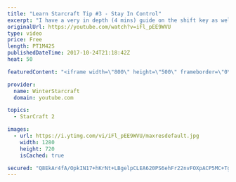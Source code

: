 ```yaml
---
title: "Learn Starcraft Tip #3 - Stay In Control"
excerpt: "I have a very in depth (4 mins) guide on the shift key as well here https://www.youtube.com/watch?v=7x9pHr544oY"
originalUrl: https://youtube.com/watch?v=iFl_pEE9WVU
type: video
price: Free
length: PT1M42S
publishedDateTime: 2017-10-24T21:18:42Z
heat: 50

featuredContent: "<iframe width=\"800\" height=\"500\" frameborder=\"0\" src=\"https://www.youtube.com/embed/iFl_pEE9WVU\" allow=\"accelerometer; autoplay; encrypted-media; gyroscope; picture-in-picture\" allowfullscreen></iframe>"

provider:
  name: WinterStarcraft
  domain: youtube.com

topics:
  - StarCraft 2

images:
  - url: https://i.ytimg.com/vi/iFl_pEE9WVU/maxresdefault.jpg
    width: 1280
    height: 720
    isCached: true

secured: "Q8EkAr4fA/OpkIN17+hKrNt+LBgelpCLEA620PS6ehFr22nvFOXpACP5MC+Tg4puWdWQNH6lLmmJoDWR+UjriGyOj02rAvdo4NfUwBST4IOHNthe9hwxoFcRMtZXgUh4PjLXoWfoElIFsyG+08L0yK0/o+wanMz13d49nbm8EngjBz0BbRkKxFle3AzwELDdW0jvuGh+29+m8vB0Zt2k6BsODAkwuOqkgJWB2jNosvB5AlTwZGpB94QAvL0jc680DlqLKAJBpbNDuIOxvdS+jh1FRor4C/XS4sOabIRUW6qZi/URXIXGeJqfX5r3dJCqwiwVUn96Bsky1EZgSjMGCdoW40RMr7cDIBav6wA6vCSjPNMSEsp5wT8WddUL0RsVCMVu42eBJtngDixp2f1r2nKHiU0pvUzkrsK4TUzLwiY=;ZZz1lpY54Rj7TC0pMDXeMw=="
---
```



